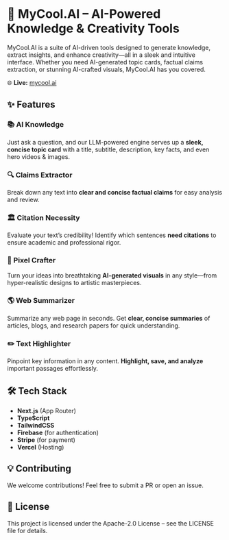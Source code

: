 # 🚀 MyCool.AI – AI-Powered Knowledge & Creativity Tools

MyCool.AI is a suite of AI-driven tools designed to generate knowledge, extract insights, and enhance creativity—all in a sleek and intuitive interface. Whether you need AI-generated topic cards, factual claims extraction, or stunning AI-crafted visuals, MyCool.AI has you covered.

🌐 **Live:** [mycool.ai](https://mycool.ai/)

## ✨ Features

### 📚 AI Knowledge

Just ask a question, and our LLM-powered engine serves up a **sleek, concise topic card** with a title, subtitle, description, key facts, and even hero videos & images.

### 🔍 Claims Extractor

Break down any text into **clear and concise factual claims** for easy analysis and review.

### 🏛️ Citation Necessity

Evaluate your text’s credibility! Identify which sentences **need citations** to ensure academic and professional rigor.

### 🎨 Pixel Crafter

Turn your ideas into breathtaking **AI-generated visuals** in any style—from hyper-realistic designs to artistic masterpieces.

### 🌎 Web Summarizer

Summarize any web page in seconds. Get **clear, concise summaries** of articles, blogs, and research papers for quick understanding.

### ✏️ Text Highlighter

Pinpoint key information in any content. **Highlight, save, and analyze** important passages effortlessly.

## 🛠️ Tech Stack

- **Next.js** (App Router)
- **TypeScript**
- **TailwindCSS**
- **Firebase** (for authentication)
- **Stripe** (for payment)
- **Vercel** (Hosting)

## 💡 Contributing

We welcome contributions! Feel free to submit a PR or open an issue.

## 📜 License

This project is licensed under the Apache-2.0 License – see the LICENSE file for details.
